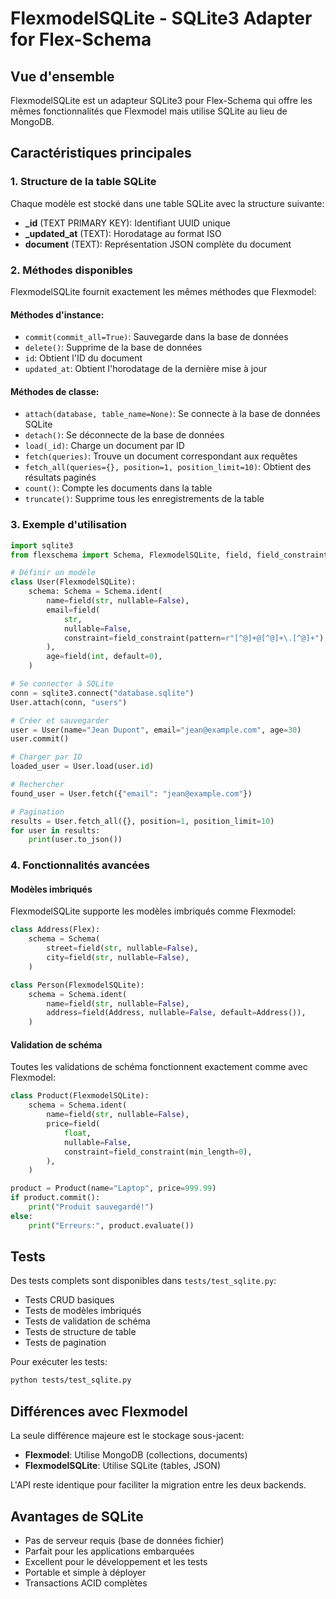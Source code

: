 # FlexmodelSQLite - SQLite3 Adapter for Flex-Schema

## Vue d'ensemble

FlexmodelSQLite est un adapteur SQLite3 pour Flex-Schema qui offre les mêmes fonctionnalités que Flexmodel mais utilise SQLite au lieu de MongoDB.

## Caractéristiques principales

### 1. Structure de la table SQLite

Chaque modèle est stocké dans une table SQLite avec la structure suivante:
- **_id** (TEXT PRIMARY KEY): Identifiant UUID unique
- **_updated_at** (TEXT): Horodatage au format ISO
- **document** (TEXT): Représentation JSON complète du document

### 2. Méthodes disponibles

FlexmodelSQLite fournit exactement les mêmes méthodes que Flexmodel:

#### Méthodes d'instance:
- `commit(commit_all=True)`: Sauvegarde dans la base de données
- `delete()`: Supprime de la base de données
- `id`: Obtient l'ID du document
- `updated_at`: Obtient l'horodatage de la dernière mise à jour

#### Méthodes de classe:
- `attach(database, table_name=None)`: Se connecte à la base de données SQLite
- `detach()`: Se déconnecte de la base de données
- `load(_id)`: Charge un document par ID
- `fetch(queries)`: Trouve un document correspondant aux requêtes
- `fetch_all(queries={}, position=1, position_limit=10)`: Obtient des résultats paginés
- `count()`: Compte les documents dans la table
- `truncate()`: Supprime tous les enregistrements de la table

### 3. Exemple d'utilisation

```python
import sqlite3
from flexschema import Schema, FlexmodelSQLite, field, field_constraint

# Définir un modèle
class User(FlexmodelSQLite):
    schema: Schema = Schema.ident(
        name=field(str, nullable=False),
        email=field(
            str,
            nullable=False,
            constraint=field_constraint(pattern=r"[^@]+@[^@]+\.[^@]+"),
        ),
        age=field(int, default=0),
    )

# Se connecter à SQLite
conn = sqlite3.connect("database.sqlite")
User.attach(conn, "users")

# Créer et sauvegarder
user = User(name="Jean Dupont", email="jean@example.com", age=30)
user.commit()

# Charger par ID
loaded_user = User.load(user.id)

# Rechercher
found_user = User.fetch({"email": "jean@example.com"})

# Pagination
results = User.fetch_all({}, position=1, position_limit=10)
for user in results:
    print(user.to_json())
```

### 4. Fonctionnalités avancées

#### Modèles imbriqués
FlexmodelSQLite supporte les modèles imbriqués comme Flexmodel:

```python
class Address(Flex):
    schema = Schema(
        street=field(str, nullable=False),
        city=field(str, nullable=False),
    )

class Person(FlexmodelSQLite):
    schema = Schema.ident(
        name=field(str, nullable=False),
        address=field(Address, nullable=False, default=Address()),
    )
```

#### Validation de schéma
Toutes les validations de schéma fonctionnent exactement comme avec Flexmodel:

```python
class Product(FlexmodelSQLite):
    schema = Schema.ident(
        name=field(str, nullable=False),
        price=field(
            float,
            nullable=False,
            constraint=field_constraint(min_length=0),
        ),
    )

product = Product(name="Laptop", price=999.99)
if product.commit():
    print("Produit sauvegardé!")
else:
    print("Erreurs:", product.evaluate())
```

## Tests

Des tests complets sont disponibles dans `tests/test_sqlite.py`:
- Tests CRUD basiques
- Tests de modèles imbriqués
- Tests de validation de schéma
- Tests de structure de table
- Tests de pagination

Pour exécuter les tests:
```bash
python tests/test_sqlite.py
```

## Différences avec Flexmodel

La seule différence majeure est le stockage sous-jacent:
- **Flexmodel**: Utilise MongoDB (collections, documents)
- **FlexmodelSQLite**: Utilise SQLite (tables, JSON)

L'API reste identique pour faciliter la migration entre les deux backends.

## Avantages de SQLite

- Pas de serveur requis (base de données fichier)
- Parfait pour les applications embarquées
- Excellent pour le développement et les tests
- Portable et simple à déployer
- Transactions ACID complètes
